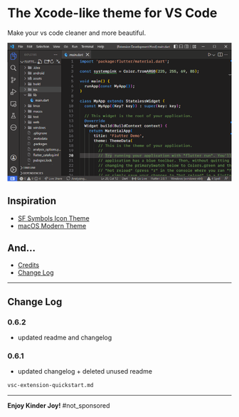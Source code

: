 # The Xcode-like theme for VS Code

Make your vs code cleaner and more beautiful.

![first screenshot](assets/Screenshot-1.png)

## Inspiration

* [SF Symbols Icon Theme](https://marketplace.visualstudio.com/items?itemName=j-f1.sf-symbols)
* [macOS Modern Theme](https://marketplace.visualstudio.com/items?itemName=davidbwaters.macos-modern-theme)

## And...

* [Credits](credits.md)
* [Change Log](CHANGELOG.md)

---

## Change Log

### 0.6.2

- updated readme and changelog

### 0.6.1

- updated changelog + deleted unused readme

```txt
vsc-extension-quickstart.md
```

---

**Enjoy Kinder Joy!** #not_sponsored
